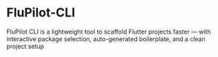 # FluPilot-CLI
FluPilot CLI is a lightweight tool to scaffold Flutter projects faster — with interactive package selection, auto-generated boilerplate, and a clean project setup

